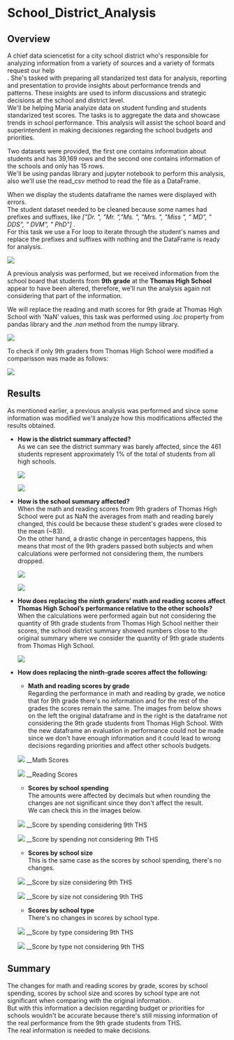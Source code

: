 # School_District_Analysis

## Overview

A chief data sciencetist for a city school district who's responsible for analyzing information from a variety of sources and a variety of formats request our help<br />.
She's tasked with preparing  all standarized test data for analysis, reporting and presentation to provide insights about performance trends and patterns. These insights are used to inform discussions and strategic decisions at the school and district level. <br/>
We'll be helping Maria analyize data on student funding and students standarized test scores.
The tasks is to aggregate the data and showcase trends in school performance. This analysis will assist the school board and superintendent in making decisiones regarding the school budgets and priorities.

Two datasets were provided, the first one contains information about students and has 39,169 rows and the second one contains information of the schools and only has 15 rows.<br/>
We'll be using pandas library and jupyter notebook to perform this analysis, also we'll use the read_csv method to read the file as a DataFrame.

When we display the students dataframe the names were displayed with errors.<br/>
The student dataset needed to be cleaned because some names had prefixes and suffixes, like *["Dr. ", "Mr. ","Ms. ", "Mrs. ", "Miss ", " MD", " DDS", " DVM", " PhD"]* .  <br/>
For this task we use a For loop to iterate through the student's names and replace the prefixes and suffixes with nothing and the DataFrame is ready for analysis.

![](resources/extra_resources/read_csv.PNG)

A previous analysis was performed, but we received information from the school board that students from __9th grade__ at the __Thomas High School__ appear to have been altered, therefore, we'll run the analysis again not considering that part of the information.

We will replace the reading and math scores for 9th grade at Thomas High School with 'NaN' values, this task was performed using *.loc* property from pandas library and the *.nan* method from the numpy library.

![](resources/extra_resources/reading_math_nan.PNG)

To check if only 9th graders from Thomas High School were modified a comparisson was made as follows:

![](resources/extra_resources/nan_check.PNG)


## Results

As mentioned earlier, a previous analysis was performed and since some information was modified we'll analyze how this modifications affected the results obtained.

* __How is the district summary affected?__<br/>
    As we can see the district summary was barely affected, since the 461 students represent approximately 1% of the total of students from all high schools.<br/>

    ![](resources/extra_resources/district_summary_canvas.PNG)

    ![](resources/extra_resources/district_summary_challenge.PNG)

* __How is the school summary affected?__<br/>
    When the math and reading scores from 9th graders of Thomas High School were put as NaN the averages from math and reading barely changed, this could be because   these student's grades were closed to the mean (~83).<br/>
    On the other hand, a drastic change in percentages happens, this means that most of the 9th graders passed both subjects and when calculations were performed not considering them, the numbers dropped. 

    ![](resources/extra_resources/district_summary_canvas.PNG)

    ![](resources/extra_resources/district_summary_challenge.PNG)

* __How does replacing the ninth graders’ math and reading scores affect Thomas High School’s performance relative to the other schools?__<br/>
    When the calculations were performed again but not considering the quantity of 9th grade students from Thomas High School neither their scores, the school district summary showed numbers close to the original summary where we consider the quantity of 9th grade students from Thomas High School.

    ![](resources/extra_resources/school_summary_without_9th.PNG)    

* __How does replacing the ninth-grade scores affect the following:__ <br/>

    - __Math and reading scores by grade__<br/>
    Regarding the performance in math and reading by grade, we notice that for 9th grade there's no information and for the rest of the grades the scores remain the       same. The images from below shows on the left the original dataframe and in the right is the dataframe not considering the 9th grade students from Thomas High          School.
    With the new dataframe an evaluation in performance could not be made since we don't have enough information and it could lead to wrong decisions regarding priorities and affect other schools budgets.

    ![](resources/extra_resources/math_scores_canvas_challenge.PNG)
    __Math Scores

    ![](resources/extra_resources/reading_scores_canvas_challenge.PNG)
    __Reading Scores

    - __Scores by school spending__<br/>
    The amounts were affected by decimals but when rounding the changes are not significant since they don't affect the result.<br/>
    We can check this in the images below.

    ![](resources/extra_resources/scores_by_spending_canvas.PNG)
    __Score by spending considering 9th THS

    ![](resources/extra_resources/scores_by_spending_challenge.PNG)
    __Score by spending not considering 9th THS
    

    - __Scores by school size__<br/>
    This is the same case as the scores by school spending, there's no changes.

    ![](resources/extra_resources/scores_by_size_canvas.PNG)
    __Score by size considering 9th THS

    ![](resources/extra_resources/scores_by_size_challenge.PNG)
    __Score by size not considering 9th THS
    

    - __Scores by school type__<br/>
    There's no changes in scores by school type.

    ![](resources/extra_resources/scores_by_type_challenge.PNG)
    __Score by type considering 9th THS

    ![](resources/extra_resources/scores_by_type_challenge.PNG)
    __Score by type not considering 9th THS




## Summary

The changes for math and reading scores by grade, scores by school spending, scores by school size and scores by school type are not significant when comparing with the original information.<br/>
But with this information a decision regarding budget or priorities for schools wouldn't be accurate because there's still missing information of the real performance from the 9th grade students from THS. <br/>
The real information is needed to make decisions.





